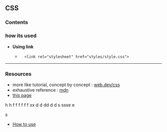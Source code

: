 ## CSS

### Contents


### how its used
 
- **Using link**
	- 		<link rel="stylesheet" href="styles/style.css">

___

### Resources 

- more like tutorial, concept by concept : [web.dev/css](https://web.dev/learn/css/)
- exhaustive reference : [mdn](https://developer.mozilla.org/en-US/docs/Web/CSS/Reference)
- [this page](#css)

h
h
f
f
f
f
f
f
xx
d
d
dd
d
d
s
ssse
e

s

- [How to use](#how-its-used)
